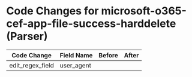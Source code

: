 # Code Changes for microsoft-o365-cef-app-file-success-harddelete (Parser)

| Code Change | Field Name | Before | After |
|-------------|------------|--------|-------|
| edit_regex_field | user_agent |  |  |